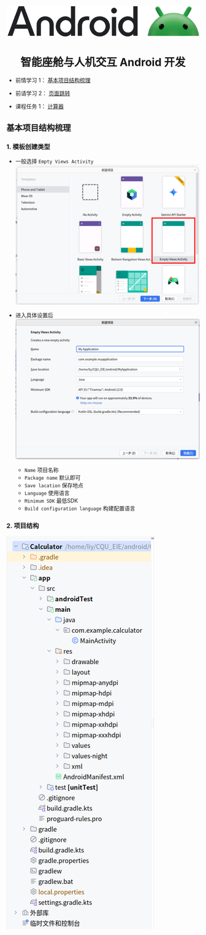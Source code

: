 <div align= "center">
  <a href="https://developer.huawei.com/consumer/cn/develop/">
    <img src="./README/img/AndroidLogo.webp">
  </a>
  <h1>
    智能座舱与人机交互 Android 开发
  </h1>
</div>



- 前情学习 1： [基本项目结构梳理](#基本项目结构梳理)

- 前请学习 2： [页面跳转](https://github.com/LeeYearn/CQU_EIE/tree/74740977bb3016a14fe1a97644140039688e51ff/android/PageSwitching)

- 课程任务 1： [计算器](https://github.com/LeeYearn/CQU_EIE/tree/ec6e32f3a544fa1fc9bf4c506d65b808d8c12d9d/android/Calculator)


<h2 id="基本项目结构梳理">基本项目结构梳理</h2>

### 1. 模板创建类型
- 一般选择 `Empty Views Activity`
  ![创建模板类型.png](./README/img/创建模板类型.png)

- 进入具体设置后
  ![创建项目设置.png](./README/img/创建模板设置.png)

  - `Name` 项目名称
  - `Package name` 默认即可
  - `Save lacation` 保存地点
  - `Language` 使用语言
  - `Minimum SDK` 最低SDK
  - `Build configuration language` 构建配置语言


### 2. 项目结构
  ![项目结构](./README/img/项目结构.png)


